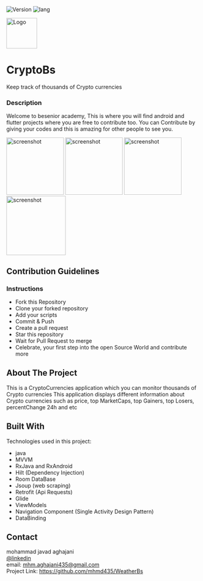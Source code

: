 ![Version](https://img.shields.io/badge/version-1.2-yellow)
![lang](https://img.shields.io/badge/lang-java-blue)


<img src="https://github.com/mhmd435/CryptoBs/blob/master/app/src/main/res/drawable/cryptologo.png" alt="Logo" width="80" height="80">

# CryptoBs

Keep track of thousands of Crypto currencies

### Description

Welcome to besenior academy, This is where you will find android and flutter projects where you are free to contribute too.
You can Contribute by giving your codes and this is amazing for other people to see you.

<div display: "inline-block";>
<img src="https://github.com/mhmd435/CryptoBs/blob/master/screenshots/Screen%20Shot%201401-03-27%20at%2014.30.46.png" alt="screenshot" width="150">
<img src="https://github.com/mhmd435/CryptoBs/blob/master/screenshots/Screen%20Shot%201401-03-27%20at%2014.31.41.png" alt="screenshot" width="150">
<img src="https://github.com/mhmd435/CryptoBs/blob/master/screenshots/Screen%20Shot%201401-03-27%20at%2014.32.12.png" alt="screenshot" width="150">
<img src="https://github.com/mhmd435/CryptoBs/blob/master/screenshots/Screen%20Shot%201401-03-27%20at%2014.35.01.png" alt="screenshot" width="155">

</div>


## Contribution Guidelines

### Instructions

- Fork this Repository
- Clone your forked repository
- Add your scripts
- Commit & Push
- Create a pull request
- Star this repository
- Wait for Pull Request to merge
- Celebrate, your first step into the open Source World and contribute more


<!-- ABOUT THE PROJECT -->
## About The Project

This is a CryptoCurrencies application which you can monitor thousands of Crypto currencies
This application displays different information about Crypto currencies such as price, top MarketCaps, top Gainers, top Losers, percentChange 24h and etc



## Built With

Technologies used in this project:

* java
* MVVM 
* RxJava and RxAndroid
* Hilt (Dependency Injection)
* Room DataBase
* Jsoup (web scraping)
* Retrofit (Api Requests)
* Glide
* ViewModels
* Navigation Component (Single Activity Design Pattern)
* DataBinding

<!-- CONTACT -->
## Contact

mohammad javad aghajani<br>
[@linkedin](https://www.linkedin.com/in/mohammad-aghajani-435830206/)<br>
email: mhm.aghajani435@gmail.com<br>
Project Link: https://github.com/mhmd435/WeatherBs

